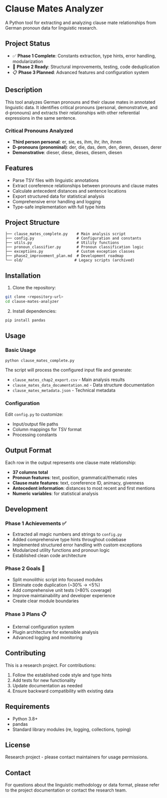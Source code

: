 # Clause Mates Analyzer

A Python tool for extracting and analyzing clause mate relationships from German pronoun data for linguistic research.

## Project Status

- ✅ **Phase 1 Complete**: Constants extraction, type hints, error handling, modularization
- 🔄 **Phase 2 Ready**: Structural improvements, testing, code deduplication  
- 📋 **Phase 3 Planned**: Advanced features and configuration system

## Description

This tool analyzes German pronouns and their clause mates in annotated linguistic data. It identifies critical pronouns (personal, demonstrative, and d-pronouns) and extracts their relationships with other referential expressions in the same sentence.

### Critical Pronouns Analyzed
- **Third person personal**: er, sie, es, ihm, ihr, ihn, ihnen
- **D-pronouns (pronominal)**: der, die, das, dem, den, deren, dessen, derer  
- **Demonstrative**: dieser, diese, dieses, diesem, diesen

## Features

- Parse TSV files with linguistic annotations
- Extract coreference relationships between pronouns and clause mates
- Calculate antecedent distances and sentence locations
- Export structured data for statistical analysis
- Comprehensive error handling and logging
- Type-safe implementation with full type hints

## Project Structure

```
├── clause_mates_complete.py    # Main analysis script
├── config.py                   # Configuration and constants
├── utils.py                    # Utility functions
├── pronoun_classifier.py       # Pronoun classification logic
├── exceptions.py               # Custom exception classes
├── phase2_improvement_plan.md  # Development roadmap
└── old/                       # Legacy scripts (archived)
```

## Installation

1. Clone the repository:
```bash
git clone <repository-url>
cd clause-mates-analyzer
```

2. Install dependencies:
```bash
pip install pandas
```

## Usage

### Basic Usage
```bash
python clause_mates_complete.py
```

The script will process the configured input file and generate:
- `clause_mates_chap2_export.csv` - Main analysis results
- `clause_mates_data_documentation.md` - Data structure documentation  
- `clause_mates_metadata.json` - Technical metadata

### Configuration

Edit `config.py` to customize:
- Input/output file paths
- Column mappings for TSV format
- Processing constants

## Output Format

Each row in the output represents one clause mate relationship:
- **37 columns total**
- **Pronoun features**: text, position, grammatical/thematic roles
- **Clause mate features**: text, coreference ID, animacy, givenness
- **Antecedent information**: distances to most recent and first mentions
- **Numeric variables**: for statistical analysis

## Development

### Phase 1 Achievements ✅
- Extracted all magic numbers and strings to `config.py`
- Added comprehensive type hints throughout codebase
- Implemented structured error handling with custom exceptions
- Modularized utility functions and pronoun logic
- Established clean code architecture

### Phase 2 Goals 🔄
- Split monolithic script into focused modules
- Eliminate code duplication (~30% → <5%)
- Add comprehensive unit tests (>80% coverage)
- Improve maintainability and developer experience
- Create clear module boundaries

### Phase 3 Plans 📋
- External configuration system
- Plugin architecture for extensible analysis
- Advanced logging and monitoring

## Contributing

This is a research project. For contributions:
1. Follow the established code style and type hints
2. Add tests for new functionality
3. Update documentation as needed
4. Ensure backward compatibility with existing data

## Requirements

- Python 3.8+
- pandas
- Standard library modules (re, logging, collections, typing)

## License

Research project - please contact maintainers for usage permissions.

## Contact

For questions about the linguistic methodology or data format, please refer to the project documentation or contact the research team.

